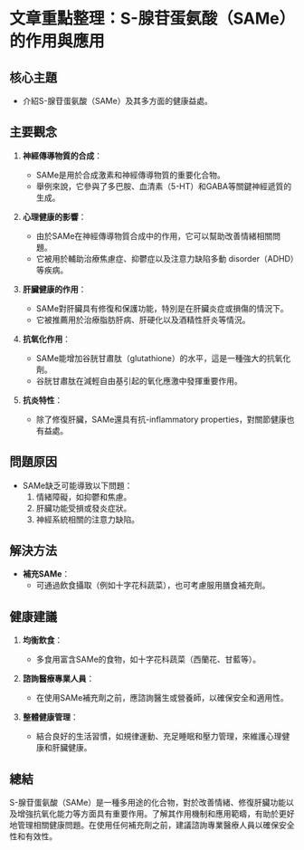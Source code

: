 # 文章重點整理：S-腺苷蛋氨酸（SAMe）的作用與應用

## 核心主題
- 介紹S-腺苷蛋氨酸（SAMe）及其多方面的健康益處。

## 主要觀念
1. **神經傳導物質的合成**：
   - SAMe是用於合成激素和神經傳導物質的重要化合物。
   - 舉例來說，它參與了多巴胺、血清素（5-HT）和GABA等關鍵神經遞質的生成。

2. **心理健康的影響**：
   - 由於SAMe在神經傳導物質合成中的作用，它可以幫助改善情緒相關問題。
   - 它被用於輔助治療焦慮症、抑鬱症以及注意力缺陷多動 disorder（ADHD）等疾病。

3. **肝臟健康的作用**：
   - SAMe對肝臟具有修復和保護功能，特別是在肝臟炎症或損傷的情況下。
   - 它被推薦用於治療脂肪肝病、肝硬化以及酒精性肝炎等情況。

4. **抗氧化作用**：
   - SAMe能增加谷胱甘肅肽（glutathione）的水平，這是一種強大的抗氧化劑。
   - 谷胱甘肅肽在減輕自由基引起的氧化應激中發揮重要作用。

5. **抗炎特性**：
   - 除了修復肝臟，SAMe還具有抗-inflammatory properties，對關節健康也有益處。

## 問題原因
- SAMe缺乏可能導致以下問題：
  1. 情緒障礙，如抑鬱和焦慮。
  2. 肝臟功能受損或發炎症狀。
  3. 神經系統相關的注意力缺陷。

## 解決方法
- **補充SAMe**：
  - 可通過飲食攝取（例如十字花科蔬菜），也可考慮服用膳食補充劑。
  
## 健康建議
1. **均衡飲食**：
   - 多食用富含SAMe的食物，如十字花科蔬菜（西蘭花、甘藍等）。

2. **諮詢醫療專業人員**：
   - 在使用SAMe補充劑之前，應諮詢醫生或營養師，以確保安全和適用性。

3. **整體健康管理**：
   - 結合良好的生活習慣，如規律運動、充足睡眠和壓力管理，來維護心理健康和肝臟健康。

## 總結
S-腺苷蛋氨酸（SAMe）是一種多用途的化合物，對於改善情緒、修復肝臟功能以及增強抗氧化能力等方面具有重要作用。了解其作用機制和應用範疇，有助於更好地管理相關健康問題。在使用任何補充劑之前，建議諮詢專業醫療人員以確保安全性和有效性。